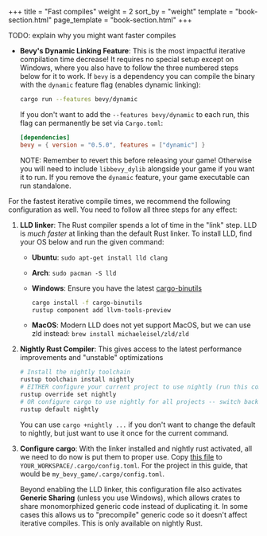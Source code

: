 +++
title = "Fast compiles"
weight = 2
sort_by = "weight"
template = "book-section.html"
page_template = "book-section.html"
+++

TODO: explain why you might want faster compiles

* **Bevy's Dynamic Linking Feature**: This is the most impactful iterative compilation time decrease! It requires no special setup except on Windows, where you also have to follow the three numbered steps below for it to work. If `bevy` is a dependency you can compile the binary with the `dynamic` feature flag (enables dynamic linking):

  ```sh
  cargo run --features bevy/dynamic
  ```
  
  If you don't want to add the `--features bevy/dynamic` to each run, this flag can permanently be set via `Cargo.toml`:
  
  ```toml
  [dependencies]
  bevy = { version = "0.5.0", features = ["dynamic"] }
  ```
  
  NOTE: Remember to revert this before releasing your game! Otherwise you will need to include `libbevy_dylib` alongside your game if you want it to run. If you remove the `dynamic` feature, your game executable can run standalone.

For the fastest iterative compile times, we recommend the following configuration as well. You need to follow all three steps for any effect:

1. **LLD linker**: The Rust compiler spends a lot of time in the "link" step. LLD is _much faster_ at linking than the default Rust linker. To install LLD, find your OS below and run the given command:
   * **Ubuntu**: `sudo apt-get install lld clang`
   * **Arch**: `sudo pacman -S lld`
   * **Windows**: Ensure you have the latest [cargo-binutils](https://github.com/rust-embedded/cargo-binutils)

      ```sh
      cargo install -f cargo-binutils
      rustup component add llvm-tools-preview
      ```

   * **MacOS**: Modern LLD does not yet support MacOS, but we can use zld instead: `brew install michaeleisel/zld/zld`
2. **Nightly Rust Compiler**: This gives access to the latest performance improvements and "unstable" optimizations

   ```sh
   # Install the nightly toolchain
   rustup toolchain install nightly
   # EITHER configure your current project to use nightly (run this command within the project)
   rustup override set nightly
   # OR configure cargo to use nightly for all projects -- switch back with `rustup default stable`
   rustup default nightly
   ```

   You can use `cargo +nightly ...` if you don't want to change the default to nightly, but just want to use it once for the current command.

3. **Configure cargo**: With the linker installed and nightly rust activated, all we need to do now is put them to proper use. Copy [this file](https://github.com/bevyengine/bevy/blob/main/.cargo/config_fast_builds) to `YOUR_WORKSPACE/.cargo/config.toml`. For the project in this guide, that would be `my_bevy_game/.cargo/config.toml`.

   Beyond enabling the LLD linker, this configuration file also activates **Generic Sharing** (unless you use Windows), which allows crates to share monomorphized generic code instead of duplicating it. In some cases this allows us to "precompile" generic code so it doesn't affect iterative compiles. This is only available on nightly Rust.
